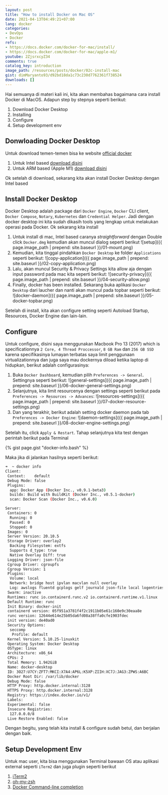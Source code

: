 ```yaml
---
layout: post
title: "How to install Docker on Mac OS"
date: 2021-04-13T04:49:21+07:00
lang: docker
categories:
- DevOps
- Docker
refs: 
- https://docs.docker.com/docker-for-mac/install/
- https://docs.docker.com/docker-for-mac/apple-m1/
youtube: 2ZjsrxcyZ34
comments: true
catalog_key: introduction
image_path: /resources/posts/docker/02c-install-mac
gist: dimMaryanto93/d92bd18da1c73c230d7762361f738524
downloads: []
---
```


Hai semuanya di materi kali ini, kita akan membahas bagaimana cara install Docker di MacOS. Adapun step by stepnya seperti berikut:

1. Download Docker Desktop
2. Installing
3. Configure
4. Setup development env

## Donwloading Docker Desktop

Untuk download temen-temen bisa ke website [official docker](https://hub.docker.com/editions/community/docker-ce-desktop-mac/)

1. Untuk Intel based [download disini](https://docs.docker.com/docker-for-mac/install/)
2. Untuk ARM based (Apple M1) [download disini](https://docs.docker.com/docker-for-mac/apple-m1/)

Ok setelah di download, sekarang kita akan install Docker Desktop dengan Intel based

## Install Docker Desktop

Docker Desktop adalah package dari `Docker Engine`, `Docker` CLI client, `Docker Compose`, `Notary`, `Kubernetes` dan `Credential Helper`. Jadi dengan docker desktop ini kita sudah dikasih tools yang lengkap untuk melakukan operasi pada Docker. Ok sekarang kita install

1. Untuk install di mac, Intel based caranya _straightforward_ dengan Double click `Docker.dmg` kemudian akan muncul dialog seperti berikut
  ![setup]({{ page.image_path | prepend: site.baseurl }}/01-mount.png)
2. Kemudian, kita tinggal pindahkan `Docker Desktop` ke folder `Applications` seperti berikut:
  ![copy-application]({{ page.image_path | prepend: site.baseurl }}/02-copy-application.png)
3. Lalu, akan muncul Security & Privacy Settings kita allow aja dengan input password pada mac kita seperti berikut:
  ![security-privacy]({{ page.image_path | prepend: site.baseurl }}/04-security-allow.png)
4. Finally, docker has been installed. Sekarang buka aplikasi `Docker Desktop` dari laucher dan nanti akan muncul pada topbar seperti berikut:
  ![docker-daemon]({{ page.image_path | prepend: site.baseurl }}/05-docker-topbar.png)

Setelah di install, kita akan configure setting seperti Autoload Startup, Resources, Docker Engine dan lain-lain.

## Configure

Untuk configure, disini saya menggunakan Macbook Pro 13 (2017) which is specificationnya `2 Core, 4 Thread Proccessor`, `8 GB Ram` dan `256 GB SSD` karena specifikasinya lumayan terbatas saya limit penggunaan virtualizationnya dan juga saya mau dockernya diload ketika laptop di hidupkan, berikut adalah configurasinya:

1. Buka `Docker Dashboard`, kemudian pilih `Preferences -> General`. Settingnya seperti berikut:
  ![general-settings]({{ page.image_path | prepend: site.baseurl }}/06-docker-general-settings.png)
2. Selanjutnya, kita limit resourcenya dengan settings seperti berikut pada `Preferences -> Resources -> Advances`:
  ![resources-settings]({{ page.image_path | prepend: site.baseurl }}/07-docker-resource-settings.png)
3. Dan yang terakhir, berikut adalah setting docker daemon pada tab `Preferences -> Docker Engine`:
  ![daemon-settings]({{ page.image_path | prepend: site.baseurl }}/08-docker-engine-settings.png)

Setelah itu, click `Apply & Restart`. Tahap selanjutnya kita test dengan perintah berikut pada Terminal

{% gist page.gist "docker-info.bash" %}

Maka jika di jalankan hasilnya seperti berikut:

```bash
➜  ~ docker info
Client:
 Context:    default
 Debug Mode: false
 Plugins:
  app: Docker App (Docker Inc., v0.9.1-beta3)
  buildx: Build with BuildKit (Docker Inc., v0.5.1-docker)
  scan: Docker Scan (Docker Inc., v0.6.0)

Server:
 Containers: 0
  Running: 0
  Paused: 0
  Stopped: 0
 Images: 0
 Server Version: 20.10.5
 Storage Driver: overlay2
  Backing Filesystem: extfs
  Supports d_type: true
  Native Overlay Diff: true
 Logging Driver: json-file
 Cgroup Driver: cgroupfs
 Cgroup Version: 1
 Plugins:
  Volume: local
  Network: bridge host ipvlan macvlan null overlay
  Log: awslogs fluentd gcplogs gelf journald json-file local logentries splunk syslog
 Swarm: inactive
 Runtimes: runc io.containerd.runc.v2 io.containerd.runtime.v1.linux
 Default Runtime: runc
 Init Binary: docker-init
 containerd version: 05f951a3781f4f2c1911b05e61c160e9c30eaa8e
 runc version: 12644e614e25b05da6fd08a38ffa0cfe1903fdec
 init version: de40ad0
 Security Options:
  seccomp
   Profile: default
 Kernel Version: 5.10.25-linuxkit
 Operating System: Docker Desktop
 OSType: linux
 Architecture: x86_64
 CPUs: 2
 Total Memory: 1.942GiB
 Name: docker-desktop
 ID: 3O27:U7CY:ZFT7:MKCI:X7A4:AP6L:K5XP:ZIIH:XC7J:JAG3:ZPWS:A6BC
 Docker Root Dir: /var/lib/docker
 Debug Mode: false
 HTTP Proxy: http.docker.internal:3128
 HTTPS Proxy: http.docker.internal:3128
 Registry: https://index.docker.io/v1/
 Labels:
 Experimental: false
 Insecure Registries:
  127.0.0.0/8
 Live Restore Enabled: false
```

Dengan begitu, yang telah kita install & configure sudah betul, dan berjalan dengan baik.

## Setup Development Env

Untuk mac user, kita bisa menggunakan Terminal bawaan OS atau aplikasi external seperti `iTerm2` dan juga plugin seperti berikut

1. [iTerm2](https://iterm2.com/)
2. [oh-my-zsh](https://github.com/ohmyzsh/ohmyzsh)
3. [Docker Command-line completion](https://docs.docker.com/compose/completion/)